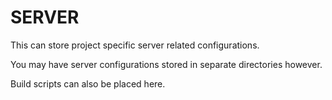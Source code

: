 SERVER
======

This can store project specific server related configurations.

You may have server configurations stored in separate directories however.

Build scripts can also be placed here.
